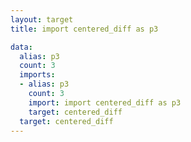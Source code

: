 ```yaml
---
layout: target
title: import centered_diff as p3

data:
  alias: p3
  count: 3
  imports:
  - alias: p3
    count: 3
    import: import centered_diff as p3
    target: centered_diff
  target: centered_diff
---
```

